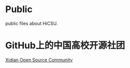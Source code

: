 # Public

public files about HiCSU.


# GitHub上的中国高校开源社团

[Xidian Open Source Community](https://github.com/xdlinux)
